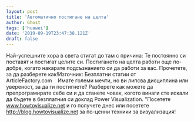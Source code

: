 ```yaml
---
layout: post
title: 'Автоматично постигане на целта'
author: Ghost
tags: ['huawei']
date: '2019-09-19T23:47:38.121Z'
draft: false
---
```


Най-успешните хора в света стигат до там с причина: Те постоянно си поставят и постигат целите си. Постигането на целта работи още по-добре, когато накарате подсъзнанието си да работи за вас. Прочетете, за да разберете как!Източник: Безплатни статии от ArticleFactory.com    Имате големи мечти, но ви липсва дисциплина или увереност, за да ги постигнете? Разберете как можете да препрограмирате себе си и да станете човек, когото винаги сте искали да бъдете в безплатния си доклад Power Visualization. "Посетете www.howtovisualize.net и го получете днес или посетете http://blog.howtovisualize.net за по-ценни техники за визуализация!
